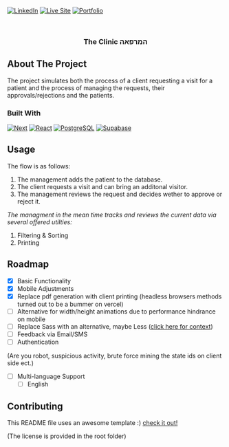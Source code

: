 [![LinkedIn][linkedin-shield]][linkedin-url]
[![Live Site][website-shield]][website-url]
[![Portfolio][portfolio-shield]][portfolio-url]

<!-- PROJECT LOGO -->
<br />
<div align="center">
    <picture>
        <source media="(prefers-color-scheme: light)" srcset="https://github.com/liogiladi/mirpa-a/blob/main/public/logo-black.svg?raw=true)">
        <source media="(prefers-color-scheme: dark)" srcset="https://github.com/liogiladi/mirpa-a/blob/main/public/logo.svg?raw=true)">
        <img />
    </picture>

  <h3 align="center">The Clinic המרפאה</h3>
</div>

<!-- ABOUT THE PROJECT -->

## About The Project

The project simulates both the process of a client requesting a visit for a patient and the process of managing the requests, their approvals/rejections and the patients.

### Built With

[![Next][Next.js]][Next-url]
[![React][React.js]][React-url]
[![PostgreSQL][PostgreSQL]][PostgreSQL-url]
[![Supabase][Supabase]][Supabase-url]

<!-- USAGE EXAMPLES -->

## Usage

The flow is as follows:

1. The management adds the patient to the database.
2. The client requests a visit and can bring an additonal visitor.
3. The management reviews the request and decides wether to approve or reject it.

_The managment in the mean time tracks and reviews the current data via several offered utilties:_

1. Filtering & Sorting
2. Printing

<!-- ROADMAP -->

## Roadmap

-   [x] Basic Functionality
-   [x] Mobile Adjustments
-   [x] Replace pdf generation with client printing (headless browsers methods turned out to be a bummer on vercel)
-   [ ] Alternative for width/height animations due to performance hindrance on mobile
-   [ ] Replace Sass with an alternative, maybe Less ([click here for context](https://github.com/sass/sass-site/issues/988))
-   [ ] Feedback via Email/SMS
-   [ ] Authentication

(Are you robot, suspicious activity, brute force mining the state ids on client side ect.)

-   [ ] Multi-language Support
    -   [ ] English

<!-- CONTRIBUTING -->

## Contributing

This README file uses an awesome template :) [check it out!](https://github.com/othneildrew/Best-README-Template)

(The license is provided in the root folder)

[linkedin-shield]: https://img.shields.io/badge/-LinkedIn-black.svg?style=for-the-badge&logo=linkedin&colorB=555
[linkedin-url]: https://linkedin.com/in/liogiladi
[website-shield]: https://img.shields.io/badge/website-000000?style=for-the-badge&logo=About.me&logoColor=white
[website-url]: https://mirpa-a.vercel.app
[portfolio-shield]: https://img.shields.io/badge/Portfolio-255E63?style=for-the-badge&logo=About.me&logoColor=white
[portfolio-url]: http://lio-giladi-vercel.app
[Next.js]: https://img.shields.io/badge/next.js-000000?style=for-the-badge&logo=nextdotjs&logoColor=white
[Next-url]: https://nextjs.org/
[React.js]: https://img.shields.io/badge/React-20232A?style=for-the-badge&logo=react&logoColor=61DAFB
[React-url]: https://reactjs.org/
[PostgreSQL]: https://img.shields.io/badge/PostgreSQL-316192?style=for-the-badge&logo=postgresql&logoColor=white
[PostgreSQL-url]: https://www.postgresql.org/
[Supabase]: https://img.shields.io/badge/Supabase-181818?style=for-the-badge&logo=supabase&logoColor=white
[Supabase-url]: https://supabase.com/
